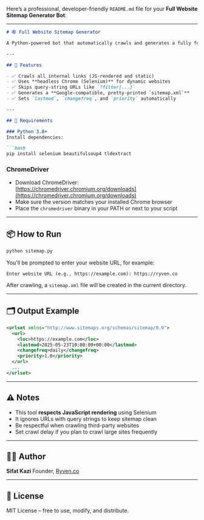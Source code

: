 Here’s a professional, developer-friendly `README.md` file for your **Full Website Sitemap Generator Bot**:

---

````markdown
# 🕸️ Full Website Sitemap Generator

A Python-powered bot that automatically crawls and generates a fully formatted `sitemap.xml` for any website — perfect for SEO submissions and Google indexing.

---

## 🚀 Features

- ✅ Crawls all internal links (JS-rendered and static)
- ✅ Uses **headless Chrome (Selenium)** for dynamic websites
- ✅ Skips query-string URLs like `?filter[...]`
- ✅ Generates a **Google-compatible, pretty-printed `sitemap.xml`**
- ✅ Sets `lastmod`, `changefreq`, and `priority` automatically

---

## 🧰 Requirements

### Python 3.8+
Install dependencies:

```bash
pip install selenium beautifulsoup4 tldextract
````

### ChromeDriver

* Download ChromeDriver: [https://chromedriver.chromium.org/downloads](https://chromedriver.chromium.org/downloads)
* Make sure the version matches your installed Chrome browser
* Place the `chromedriver` binary in your PATH or next to your script

---

## 📦 How to Run

```bash
python sitemap.py
```

You'll be prompted to enter your website URL, for example:

```
Enter website URL (e.g., https://example.com): https://ryven.co
```

After crawling, a `sitemap.xml` file will be created in the current directory.

---

## 🗂 Output Example

```xml
<urlset xmlns="http://www.sitemaps.org/schemas/sitemap/0.9">
  <url>
    <loc>https://example.com</loc>
    <lastmod>2025-05-23T10:00:00+00:00</lastmod>
    <changefreq>daily</changefreq>
    <priority>1.0</priority>
  </url>
  ...
</urlset>
```

---

## ⚠️ Notes

* This tool **respects JavaScript rendering** using Selenium
* It ignores URLs with query strings to keep sitemap clean
* Be respectful when crawling third-party websites
* Set crawl delay if you plan to crawl large sites frequently

---

## 👨‍💻 Author

**Sifat Kazi**
Founder, [Ryven.co](https://ryven.co)

---

## 📄 License

MIT License – free to use, modify, and distribute.

```